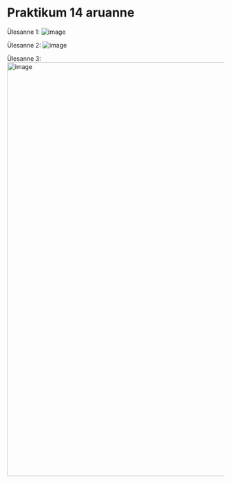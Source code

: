 # Praktikum 14 aruanne

Ülesanne 1: 
![image](https://github.com/armeig/opsys_praktikumid_armei_grete/assets/145908210/c7b02ae7-a22b-4bb3-be43-7bd821559d14)

Ülesanne 2: 
![image](https://github.com/armeig/opsys_praktikumid_armei_grete/assets/145908210/ac1c1d4c-58e2-45ac-954b-98cb715ca2cd)

Ülesanne 3:
<img width="960" alt="image" src="https://github.com/armeig/opsys_praktikumid_armei_grete/assets/145908210/e8012fd7-3c80-4d03-ab58-c56b4321377d">





